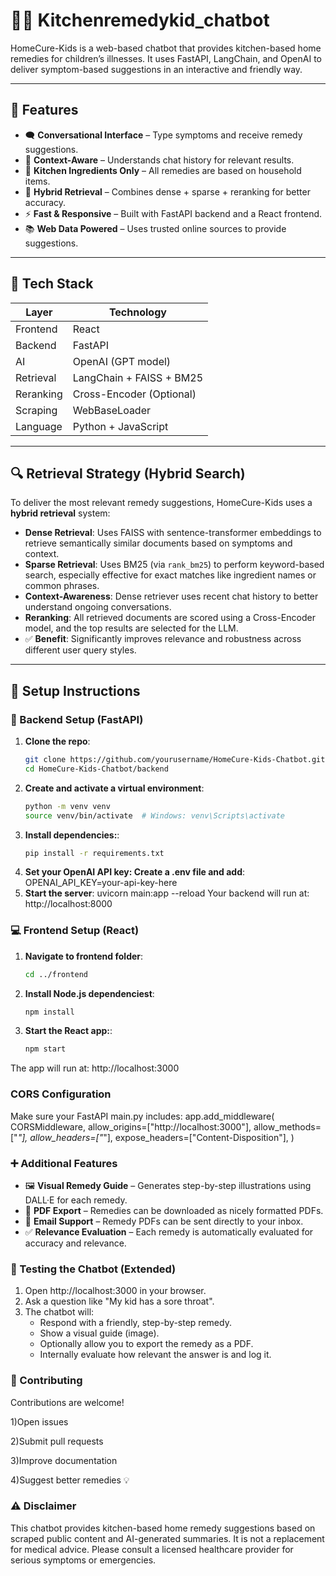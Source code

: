 # 🧑‍🍳 Kitchenremedykid_chatbot

HomeCure-Kids is a web-based chatbot that provides kitchen-based home remedies for children’s illnesses. It uses FastAPI, LangChain, and OpenAI to deliver symptom-based suggestions in an interactive and friendly way.

---

## 🌟 Features

- 🗨️ **Conversational Interface** – Type symptoms and receive remedy suggestions.
- 🧠 **Context-Aware** – Understands chat history for relevant results.
- 🍋 **Kitchen Ingredients Only** – All remedies are based on household items.
- 🧪 **Hybrid Retrieval** – Combines dense + sparse + reranking for better accuracy.
- ⚡ **Fast & Responsive** – Built with FastAPI backend and a React frontend.
- 📚 **Web Data Powered** – Uses trusted online sources to provide suggestions.

---

## 🧰 Tech Stack

| Layer        | Technology                 |
|--------------|----------------------------|
| Frontend     | React                      |
| Backend      | FastAPI                    |
| AI           | OpenAI (GPT model)         |
| Retrieval    | LangChain + FAISS + BM25   |
| Reranking    | Cross-Encoder (Optional)   |
| Scraping     | WebBaseLoader              |
| Language     | Python + JavaScript        |

---

## 🔍 Retrieval Strategy (Hybrid Search)

To deliver the most relevant remedy suggestions, HomeCure-Kids uses a **hybrid retrieval** system:

- **Dense Retrieval**: Uses FAISS with sentence-transformer embeddings to retrieve semantically similar documents based on symptoms and context.
- **Sparse Retrieval**: Uses BM25 (via `rank_bm25`) to perform keyword-based search, especially effective for exact matches like ingredient names or common phrases.
- **Context-Awareness**: Dense retriever uses recent chat history to better understand ongoing conversations.
- **Reranking**: All retrieved documents are scored using a Cross-Encoder model, and the top results are selected for the LLM.
- ✅ **Benefit**: Significantly improves relevance and robustness across different user query styles.

---

## 🚀 Setup Instructions

### 🔧 Backend Setup (FastAPI)

1. **Clone the repo**:
   ```bash
   git clone https://github.com/yourusername/HomeCure-Kids-Chatbot.git
   cd HomeCure-Kids-Chatbot/backend
2. **Create and activate a virtual environment**:
   ```bash
   python -m venv venv
   source venv/bin/activate  # Windows: venv\Scripts\activate
3. **Install dependencies:**:
   ```bash
   pip install -r requirements.txt
4. **Set your OpenAI API key: Create a .env file and add**:
   OPENAI_API_KEY=your-api-key-here
5. **Start the server**:
   uvicorn main:app --reload
Your backend will run at: http://localhost:8000

### 💻 Frontend Setup (React)
1. **Navigate to frontend folder**:
   ```bash
   cd ../frontend
2. **Install Node.js dependenciest**:
   ```bash
   npm install
3. **Start the React app:**:
   ```bash
   npm start
The app will run at: http://localhost:3000

### CORS Configuration
  Make sure your FastAPI main.py includes:
  app.add_middleware(
    CORSMiddleware,
    allow_origins=["http://localhost:3000"],
    allow_methods=["*"],
    allow_headers=["*"],
     expose_headers=["Content-Disposition"], 
   )

### ➕ Additional Features

- 🖼️ **Visual Remedy Guide** – Generates step-by-step illustrations using DALL·E for each remedy.
- 📝 **PDF Export** – Remedies can be downloaded as nicely formatted PDFs.
- 📧 **Email Support** – Remedy PDFs can be sent directly to your inbox.
- ✅ **Relevance Evaluation** – Each remedy is automatically evaluated for accuracy and relevance.

### 🧪 Testing the Chatbot (Extended)

1. Open http://localhost:3000 in your browser.
2. Ask a question like "My kid has a sore throat".
3. The chatbot will:
   - Respond with a friendly, step-by-step remedy.
   - Show a visual guide (image).
   - Optionally allow you to export the remedy as a PDF.
   - Internally evaluate how relevant the answer is and log it.


### 🙌 Contributing
Contributions are welcome!

1)Open issues

2)Submit pull requests

3)Improve documentation

4)Suggest better remedies 💡
### ⚠️ Disclaimer
This chatbot provides kitchen-based home remedy suggestions based on scraped public content and AI-generated summaries. It is not a replacement for medical advice. Please consult a licensed healthcare provider for serious symptoms or emergencies.


 
